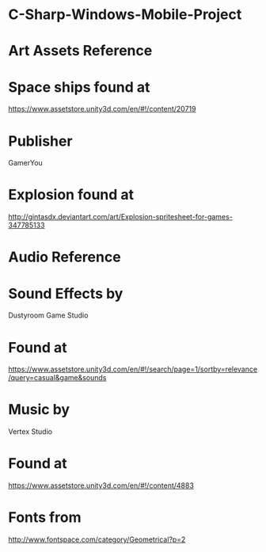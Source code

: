 # C-Sharp-Windows-Mobile-Project

Art Assets Reference 
====================

Space ships found at
====================
https://www.assetstore.unity3d.com/en/#!/content/20719

Publisher
=========
GamerYou

Explosion found at
==================
http://gintasdx.deviantart.com/art/Explosion-spritesheet-for-games-347785133

Audio Reference
===============

Sound Effects by
================
Dustyroom Game Studio

Found at
=========
https://www.assetstore.unity3d.com/en/#!/search/page=1/sortby=relevance/query=casual&game&sounds


Music by
========
Vertex Studio

Found at
========
https://www.assetstore.unity3d.com/en/#!/content/4883

Fonts from
==========
http://www.fontspace.com/category/Geometrical?p=2

